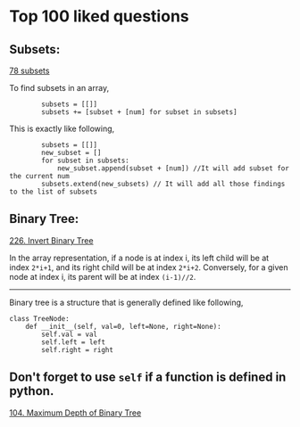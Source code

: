 # Top 100 liked questions

## Subsets:
[78 subsets](https://leetcode.com/problems/subsets/)

To find subsets in an array,
```
		subsets = [[]]
		subsets += [subset + [num] for subset in subsets]
```
This is exactly like following,
```
		subsets = [[]]
		new_subset = []
		for subset in subsets:
			new_subset.append(subset + [num]) //It will add subset for the current num
		subsets.extend(new_subsets) // It will add all those findings to the list of subsets
```

## Binary Tree: 
[226. Invert Binary Tree](https://leetcode.com/problems/invert-binary-tree/)

In the array representation, if a node is at index i, 
	its left child will be at index `2*i+1`, and 
	its right child will be at index `2*i+2`. 
	Conversely, for a given node at index i, its parent will be at index `(i-1)//2`.

***
Binary tree is a structure that is generally defined like following,
```
class TreeNode:
    def __init__(self, val=0, left=None, right=None):
        self.val = val
        self.left = left
        self.right = right
```
**Don't forget to use `self` if a function is defined in python.**
---

[104. Maximum Depth of Binary Tree](https://leetcode.com/problems/maximum-depth-of-binary-tree/)

